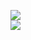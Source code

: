 [![](https://img.shields.io/badge/Made%20With-Github%20Spray-lightgrey.svg?style=for-the-badge&logo=github)](https://github.com/Annihil/github-spray#5495)  
[![](https://i.imgur.com/2DrTn0Z.gif)](https://github.com/Annihil/github-spray)